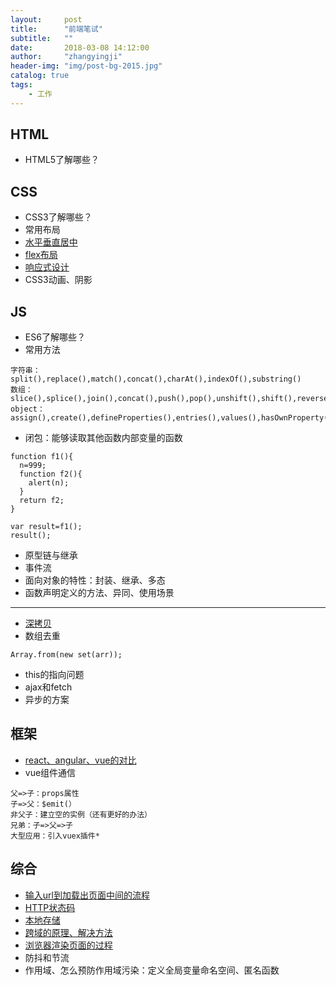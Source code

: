 ```yaml
---
layout:     post
title:      "前端笔试"
subtitle:   ""
date:       2018-03-08 14:12:00
author:     "zhangyingji"
header-img: "img/post-bg-2015.jpg"
catalog: true
tags:
    - 工作
---
```


## HTML

- HTML5了解哪些？

## CSS

- CSS3了解哪些？
- 常用布局
- [水平垂直居中](https://blog.zhangyingji.cn/2018/07/23/center/)
- [flex布局](https://blog.zhangyingji.cn/2018/05/18/flex/)
- [响应式设计](https://blog.zhangyingji.cn/2018/09/15/web-responsive-design/)
- CSS3动画、阴影

## JS

- ES6了解哪些？
- 常用方法

```
字符串：split(),replace(),match(),concat(),charAt(),indexOf(),substring()
数组：slice(),splice(),join(),concat(),push(),pop(),unshift(),shift(),reverse()
object：assign(),create(),defineProperties(),entries(),values(),hasOwnProperty(),freeze(),isFrozen()
```

- 闭包：能够读取其他函数内部变量的函数

```
function f1(){
  n=999;
  function f2(){
    alert(n);
  }
  return f2;
}

var result=f1();
result();
```

- 原型链与继承
- 事件流
- 面向对象的特性：封装、继承、多态
- 函数声明定义的方法、异同、使用场景

---

- [深拷贝](http://blog.zhangyingji.cn/2018/10/23/deep-clone/)
- 数组去重

```
Array.from(new set(arr));
```

- this的指向问题
- ajax和fetch
- 异步的方案

## 框架

- [react、angular、vue的对比](https://cn.vuejs.org/v2/guide/comparison.html)
- vue组件通信

```
父=>子：props属性
子=>父：$emit(）
非父子：建立空的实例（还有更好的办法）
兄弟：子=>父=>子
大型应用：引入vuex插件*
```

## 综合

- [输入url到加载出页面中间的流程](https://blog.zhangyingji.cn/2018/07/26/loading-web/)
- [HTTP状态码](https://blog.zhangyingji.cn/2018/07/26/http-status/)
- [本地存储](https://blog.zhangyingji.cn/2018/09/10/cookie-localStroage-sessionStroage/)
- [跨域的原理、解决方法](http://www.ruanyifeng.com/blog/2016/04/same-origin-policy.html)
- [浏览器渲染页面的过程](https://segmentfault.com/a/1190000010298038)
- 防抖和节流
- 作用域、怎么预防作用域污染：定义全局变量命名空间、匿名函数